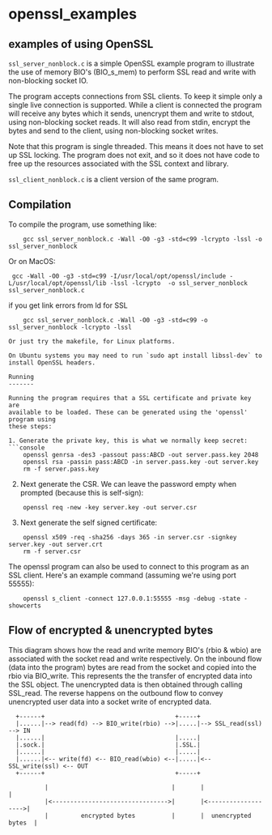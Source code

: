 # openssl_examples

## examples of using OpenSSL

`ssl_server_nonblock.c` is a simple OpenSSL example program to illustrate the use
of memory BIO's (BIO_s_mem) to perform SSL read and write with non-blocking
socket IO.

The program accepts connections from SSL clients.  To keep it simple only a
single live connection is supported.  While a client is connected the program
will receive any bytes which it sends, unencrypt them and write to stdout, using
non-blocking socket reads.  It will also read from stdin, encrypt the bytes and
send to the client, using non-blocking socket writes.

Note that this program is single threaded. This means it does not have to set up
SSL locking.  The program does not exit, and so it does not have code to free up
the resources associated with the SSL context and library.

`ssl_client_nonblock.c` is a client version of the same program.

Compilation
-----------

To compile the program, use something like:

```console
    gcc ssl_server_nonblock.c -Wall -O0 -g3 -std=c99 -lcrypto -lssl -o ssl_server_nonblock
```

Or on MacOS:

```console
 gcc -Wall -O0 -g3 -std=c99 -I/usr/local/opt/openssl/include -L/usr/local/opt/openssl/lib -lssl -lcrypto  -o ssl_server_nonblock ssl_server_nonblock.c
 ```

if you get link errors from ld for SSL
```console
    gcc ssl_server_nonblock.c -Wall -O0 -g3 -std=c99 -o ssl_server_nonblock -lcrypto -lssl

Or just try the makefile, for Linux platforms.

On Ubuntu systems you may need to run `sudo apt install libssl-dev` to install OpenSSL headers.

Running
-------

Running the program requires that a SSL certificate and private key are
available to be loaded. These can be generated using the 'openssl' program using
these steps:

1. Generate the private key, this is what we normally keep secret:
```console
    openssl genrsa -des3 -passout pass:ABCD -out server.pass.key 2048
    openssl rsa -passin pass:ABCD -in server.pass.key -out server.key
    rm -f server.pass.key
```
2. Next generate the CSR.  We can leave the password empty when prompted
   (because this is self-sign):
```console
    openssl req -new -key server.key -out server.csr
```
3. Next generate the self signed certificate:
```console
    openssl x509 -req -sha256 -days 365 -in server.csr -signkey server.key -out server.crt
    rm -f server.csr
```
The openssl program can also be used to connect to this program as an SSL
client. Here's an example command (assuming we're using port 55555):
```console
    openssl s_client -connect 127.0.0.1:55555 -msg -debug -state -showcerts
```

Flow of encrypted & unencrypted bytes
-------------------------------------

This diagram shows how the read and write memory BIO's (rbio & wbio) are
associated with the socket read and write respectively.  On the inbound flow
(data into the program) bytes are read from the socket and copied into the rbio
via BIO_write.  This represents the the transfer of encrypted data into the SSL
object. The unencrypted data is then obtained through calling SSL_read.  The
reverse happens on the outbound flow to convey unencrypted user data into a
socket write of encrypted data.

```
  +------+                                    +-----+
  |......|--> read(fd) --> BIO_write(rbio) -->|.....|--> SSL_read(ssl)  --> IN
  |......|                                    |.....|
  |.sock.|                                    |.SSL.|
  |......|                                    |.....|
  |......|<-- write(fd) <-- BIO_read(wbio) <--|.....|<-- SSL_write(ssl) <-- OUT
  +------+                                    +-----+

          |                                  |       |                     |
          |<-------------------------------->|       |<------------------->|
          |         encrypted bytes          |       |  unencrypted bytes  |
```
